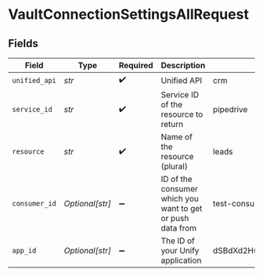 # VaultConnectionSettingsAllRequest


## Fields

| Field                                                      | Type                                                       | Required                                                   | Description                                                | Example                                                    |
| ---------------------------------------------------------- | ---------------------------------------------------------- | ---------------------------------------------------------- | ---------------------------------------------------------- | ---------------------------------------------------------- |
| `unified_api`                                              | *str*                                                      | :heavy_check_mark:                                         | Unified API                                                | crm                                                        |
| `service_id`                                               | *str*                                                      | :heavy_check_mark:                                         | Service ID of the resource to return                       | pipedrive                                                  |
| `resource`                                                 | *str*                                                      | :heavy_check_mark:                                         | Name of the resource (plural)                              | leads                                                      |
| `consumer_id`                                              | *Optional[str]*                                            | :heavy_minus_sign:                                         | ID of the consumer which you want to get or push data from | test-consumer                                              |
| `app_id`                                                   | *Optional[str]*                                            | :heavy_minus_sign:                                         | The ID of your Unify application                           | dSBdXd2H6Mqwfg0atXHXYcysLJE9qyn1VwBtXHX                    |